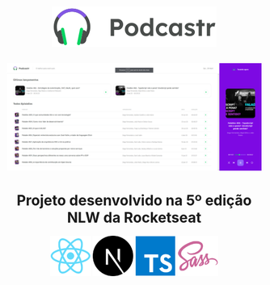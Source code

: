 <div align="center">
<img  src="https://github.com/alexgouveiadearaujo/playerPodcastr/blob/main/public/logo.svg" />
</div>

##

![img](https://github.com/alexgouveiadearaujo/playerPodcastr/blob/main/public/screenInitial.png)


<h1 color="blue" align="center"> Projeto desenvolvido na  5º edição NLW da Rocketseat</h1>

<div align="center">
<img width="80" height="80" src="https://raw.githubusercontent.com/devicons/devicon/master/icons/react/react-original.svg"/>
<img width="80" height="80" src="https://raw.githubusercontent.com/devicons/devicon/master/icons/nextjs/nextjs-original.svg"/>
<img width="80" height="80" src="https://raw.githubusercontent.com/devicons/devicon/master/icons/typescript/typescript-original.svg"/>
<img width="80" height="80" src="https://raw.githubusercontent.com/devicons/devicon/master/icons/sass/sass-original.svg"/>
<div/>


